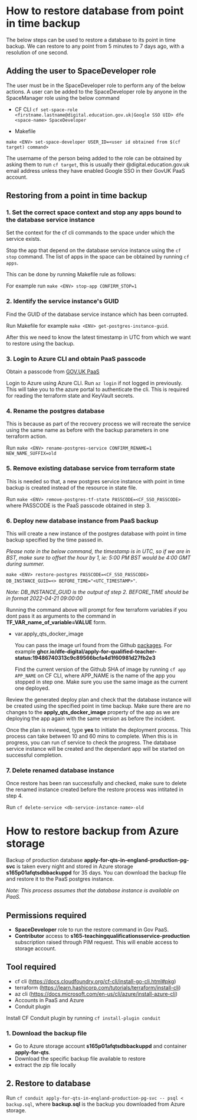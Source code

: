 # How to restore database from point in time backup

The below steps can be used to restore a database to its point in time backup.
We can restore to any point from 5 minutes to 7 days ago, with a resolution of one second.

## Adding the user to SpaceDeveloper role

The user must be in the SpaceDeveloper role to perform any of the below actions.
A user can be added to the SpaceDeveloper role by anyone in the SpaceManager role using the below command

- CF CLI
  `cf set-space-role <firstname.lastname@digital.education.gov.uk|Google SSO UID> dfe <space-name> SpaceDeveloper`

- Makefile

`make <ENV> set-space-developer USER_ID=<user id obtained from $(cf target) command> `

The username of the person being added to the role can be obtained by asking them to run `cf target`, this is usually their @digital.education.gov.uk email address unless they have enabled Google SSO in their GovUK PaaS account.

## Restoring from a point in time backup

### 1. Set the correct space context and stop any apps bound to the database service instance

Set the context for the cf cli commands to the space under which the service exists.

Stop the app that depend on the database service instance using the `cf stop` command. The list of apps in the space can be obtained by running `cf apps`.

This can be done by running Makefile rule as follows:

For example run `make <ENV> stop-app CONFIRM_STOP=1`

### 2. Identify the service instance's GUID

Find the GUID of the database service instance which has been corrupted.

Run Makefile for example `make <ENV> get-postgres-instance-guid`.

After this we need to know the latest timestamp in UTC from which we want to restore using the backup.

### 3. Login to Azure CLI and obtain PaaS passcode

Obtain a passcode from [GOV.UK PaaS](https://login.london.cloud.service.gov.uk/passcode)

Login to Azure using Azure CLI. Run `az login` if not logged in previously. This will take you to the azure portal to authenticate the cli. This is required for reading the terraform state and KeyVault secrets.

### 4. Rename the postgres database

This is because as part of the recovery process we will recreate the service using the same name as before with the backup parameters in one terraform action.

Run `make <ENV> rename-postgres-service CONFIRM_RENAME=1 NEW_NAME_SUFFIX=old`

### 5. Remove existing database service from terraform state

This is needed so that, a new postgres service instance with point in time backup is created instead of the resource in state file.

Run `make <ENV> remove-postgres-tf-state PASSCODE=<CF_SSO_PASSCODE>` where PASSCODE is the PaaS passcode obtained in step 3.

### 6. Deploy new database instance from PaaS backup

This will create a new instance of the postgres database with point in time backup specified by the time passed in.

_Please note in the below command, the timestamp is in UTC, so if we are in BST, make sure to offset the hour by 1, ie: 5:00 PM BST would be 4:00 GMT during summer._

`make <ENV> restore-postgres PASSCODE=<CF_SSO_PASSCODE> DB_INSTANCE_GUID=<> BEFORE_TIME="<UTC_TIMESTAMP>"`.

_Note: DB_INSTANCE_GUID is the output of step 2. BEFORE_TIME should be in format 2022-04-21 09:00:00_

Running the command above will prompt for few terraform variables if you dont pass it as arguments to the command in **TF_VAR_name_of_variable=VALUE** form.

- var.apply_qts_docker_image

  You can pass the image url found from the Github [packages](https://github.com/DFE-Digital/apply-for-qualified-teacher-status/pkgs/container/apply-for-qualified-teacher-status). For example **ghcr.io/dfe-digital/apply-for-qualified-teacher-status:19486740313c9c89566bcfa4d1f60981d27fb2e3**

  Find the current version of the Github SHA of image by running `cf app APP_NAME` on CF CLI, where APP_NAME is the name of the app you stopped in step one. Make sure you use the same image as the current one deployed.

Review the generated deploy plan and check that the database instance will be created using the specified point in time backup.
Make sure there are no changes to the **apply_qts_docker_image** property of the app as we are deploying the app again with the same version as before the incident.

Once the plan is reviewed, type **yes** to initiate the deployment process. This process can take between 10 and 60 mins to complete. When this is in progress, you can run cf service <db-instance-name> to check the progress. The database service instance will be created and the dependant app will be started on successful completion.

### 7. Delete renamed database instance

Once restore has been ran successfully and checked, make sure to delete the renamed instance created before the restore process was intitated in step 4.

Run `cf delete-service <db-service-instance-name>-old`

# How to restore backup from Azure storage

Backup of production database **apply-for-qts-in-england-production-pg-svc** is taken every night and stored in Azure storage **s165p01afqtsdbbackuppd** for 35 days. You can download the backup file and restore it to the PaaS postgres instance.

_Note: This process assumes that the database instance is available on PaaS._

## Permissions required

- **SpaceDeveloper** role to run the restore command in Gov PaaS.
- **Contributor** access to **s165-teachingqualificationsservice-production** subscription raised through PIM request. This will enable access to storage account.

## Tool required

- cf cli (https://docs.cloudfoundry.org/cf-cli/install-go-cli.html#pkg)
- terraform (https://learn.hashicorp.com/tutorials/terraform/install-cli)
- az cli (https://docs.microsoft.com/en-us/cli/azure/install-azure-cli)
- Accounts in PaaS and Azure
- Conduit plugin

Install CF Conduit plugin by running `cf install-plugin conduit`

### 1. Download the backup file

- Go to Azure storage account **s165p01afqtsdbbackuppd** and container **apply-for-qts**.
- Download the specific backup file available to restore
- extract the zip file locally

## 2. Restore to database

Run `cf conduit apply-for-qts-in-england-production-pg-svc -- psql < backup.sql`, where **backup.sql** is the backup you downloaded from Azure storage.
